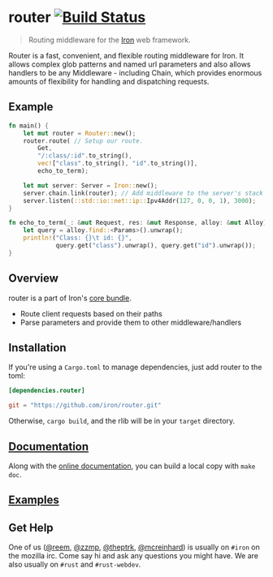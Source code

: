 router [![Build Status](https://secure.travis-ci.org/iron/router.png?branch=master)](https://travis-ci.org/iron/router)
====

> Routing middleware for the [Iron](https://github.com/iron/iron) web framework.

Router is a fast, convenient, and flexible routing middleware for Iron. It
allows complex glob patterns and named url parameters and also allows handlers
to be any Middleware - including Chain, which provides enormous amounts of
flexibility for handling and dispatching requests.

## Example

```rust
fn main() {
    let mut router = Router::new();
    router.route( // Setup our route.
        Get,
        "/:class/:id".to_string(),
        vec!["class".to_string(), "id".to_string()],
        echo_to_term);

    let mut server: Server = Iron::new();
    server.chain.link(router); // Add middleware to the server's stack
    server.listen(::std::io::net::ip::Ipv4Addr(127, 0, 0, 1), 3000);
}

fn echo_to_term(_: &mut Request, res: &mut Response, alloy: &mut Alloy) {
    let query = alloy.find::<Params>().unwrap();
    println!("Class: {}\t id: {}",
             query.get("class").unwrap(), query.get("id").unwrap());
}
```

## Overview

router is a part of Iron's [core bundle](https://github.com/iron/core).

- Route client requests based on their paths
- Parse parameters and provide them to other middleware/handlers

## Installation

If you're using a `Cargo.toml` to manage dependencies, just add router to the toml:

```toml
[dependencies.router]

git = "https://github.com/iron/router.git"
```

Otherwise, `cargo build`, and the rlib will be in your `target` directory.

## [Documentation](http://docs.ironframework.io/router)

Along with the [online documentation](http://docs.ironframework.io/router),
you can build a local copy with `make doc`.

## [Examples](/examples)

## Get Help

One of us ([@reem](https://github.com/reem/), [@zzmp](https://github.com/zzmp/),
[@theptrk](https://github.com/theptrk/), [@mcreinhard](https://github.com/mcreinhard))
is usually on `#iron` on the mozilla irc. Come say hi and ask any questions you might have.
We are also usually on `#rust` and `#rust-webdev`.
